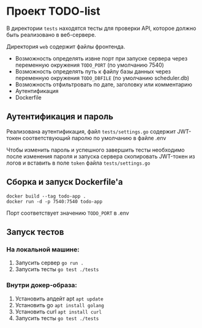 # Проект TODO-list
В директории `tests` находятся тесты для проверки API, которое должно быть реализовано в веб-сервере.

Директория `web` содержит файлы фронтенда.

-   Возможность определять извне порт при запуске сервера через переменную окружения `TODO_PORT` (по умолчанию 7540)
-   Возможность определять путь к файлу базы данных через переменную окружения `TODO_DBFILE` (по умолчанию scheduler.db)
-   Возможность отфильтровать по дате, заголовку или комментарию
-   Аутентификация
-   Dockerfile

## Аутентификация и пароль

Реализована аутентификация, файл `tests/settings.go` содержит JWT-токен соответствующий паролю по умолчанию в файле .env

Чтобы изменить пароль и успешного завершить тесты необходимо после изменения пароля и запуска сервера скопировать JWT-токен из логов и вставить в поле `token` файла `tests/settings.go`

## Сборка и запуск Dockerfile'a
```
docker build --tag todo-app .
docker run -d -p 7540:7540 todo-app
```
Порт соответствует значению `TODO_PORT` в .env

## Запуск тестов
### На локальной машине:
1. Запусить сервер `go run .`
2. Запусить тесты `go test ./tests`

### Внутри докер-образа:
1. Установить апдейт apt `apt update`
2. Установить go `apt install golang`
3. Установить curl `apt install curl`
4. Запусить тесты `go test ./tests`
